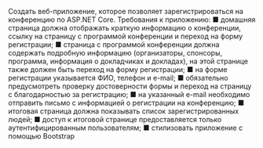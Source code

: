 Создать веб-приложение, которое позволяет зарегистрироваться
на конференцию по ASP.NET Core.
Требования к приложению:
■ домашняя страница должна отображать краткую информацию
о конференции, ссылку на страницу с программой конференции и переход на форму регистрации;
■ страница с программой конференции должна содержать подробную информацию (организаторы, спонсоры, программа,
информация о докладчиках и докладах), на этой странице также
должен быть переход на форму регистрации;
■ на форме регистрации указывается ФИО, телефон и e-mail;
■ обязательно предусмотреть проверку достоверности формы
и переход на страницу с благодарностью за регистрацию;
■ на указанный e-mail необходимо отправить письмо с информацией о регистрации на конференцию;
■ итоговая страница должна показывать список зарегистрированных людей;
■ доступ к итоговой странице предоставляется только аутентифицированным пользователям;
■ стилизовать приложение с помощью Bootstrap
